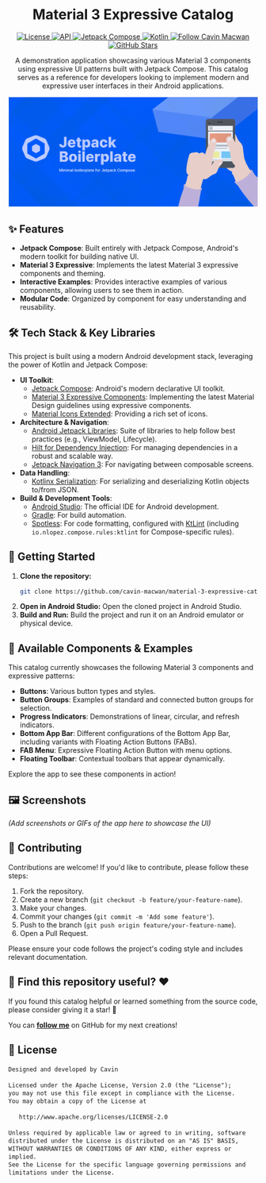 <h1 align="center">Material 3 Expressive Catalog</h1>

<p align="center">
  <a href="https://opensource.org/licenses/Apache-2.0">
    <img alt="License" src="https://img.shields.io/badge/License-Apache%202.0-blue.svg"/>
  </a>
  <a href="https://android-arsenal.com/api?level=31">
    <img alt="API" src="https://img.shields.io/badge/API-31%2B-brightgreen.svg"/>
  </a>
  <a href="https://developer.android.com/jetpack/compose">
    <img alt="Jetpack Compose" src="https://img.shields.io/badge/Jetpack%20Compose-%2300C853.svg?logo=android&logoColor=white"/>
  </a>
  <a href="https://kotlinlang.org">
    <img alt="Kotlin" src="https://img.shields.io/badge/Kotlin-7F52FF?logo=kotlin&logoColor=white"/>
  </a>
  <a href="https://github.com/cavin-macwan">
    <img alt="Follow Cavin Macwan" src="https://img.shields.io/badge/GitHub-%40cavin--macwan-black?logo=github"/>
  </a>
  <a href="https://github.com/cavin-macwan/material-3-expressive-catalog/stargazers">
  <img alt="GitHub Stars" src="https://badgen.net/github/stars/cavin-macwan/material-3-expressive-catalog"/>
  </a>
</p>

<p align="center">  
A demonstration application showcasing various Material 3 components using expressive UI patterns
built with Jetpack Compose. This catalog serves as a reference for developers looking to implement
modern and expressive user interfaces in their Android applications.
</p>


<p align="center">
<img src="banner.png"/>
</p>

## ✨ Features

* **Jetpack Compose**: Built entirely with Jetpack Compose, Android's modern toolkit for building
  native UI.
* **Material 3 Expressive**: Implements the latest Material 3 expressive components and theming.
* **Interactive Examples**: Provides interactive examples of various components, allowing users to
  see them in action.
* **Modular Code**: Organized by component for easy understanding and reusability.

## 🛠️ Tech Stack & Key Libraries

This project is built using a modern Android development stack, leveraging the power of Kotlin and
Jetpack Compose:

* **UI Toolkit**:
    * [Jetpack Compose](https://developer.android.com/jetpack/compose): Android's modern declarative
      UI toolkit.
    * [Material 3 Expressive Components](https://m3.material.io/blog/building-with-m3-expressive):
      Implementing the latest Material Design guidelines using expressive components.
    * [Material Icons Extended](https://developer.android.com/reference/kotlin/androidx/compose/material/icons/Icons.Filled):
      Providing a rich set of icons.
* **Architecture & Navigation**:
    * [Android Jetpack Libraries](https://developer.android.com/jetpack): Suite of libraries to help
      follow best practices (e.g., ViewModel, Lifecycle).
    * [Hilt for Dependency Injection](https://dagger.dev/hilt/): For managing dependencies in a
      robust and scalable way.
    * [Jetpack Navigation 3](https://developer.android.com/guide/navigation/navigation-3): For
      navigating between composable screens.
* **Data Handling**:
    * [Kotlinx Serialization](https://github.com/Kotlin/kotlinx.serialization): For serializing and
      deserializing Kotlin objects to/from JSON.
* **Build & Development Tools**:
    * [Android Studio](https://developer.android.com/studio): The official IDE for Android
      development.
    * [Gradle](https://gradle.org/): For build automation.
    * [Spotless](https://github.com/diffplug/spotless): For code formatting, configured
      with [KtLint](https://ktlint.github.io/) (including `io.nlopez.compose.rules:ktlint` for
      Compose-specific rules).

## 🚀 Getting Started

1. **Clone the repository:**
   ```bash
   git clone https://github.com/cavin-macwan/material-3-expressive-catalog.git
   ```
2. **Open in Android Studio:**
   Open the cloned project in Android Studio.
3. **Build and Run:**
   Build the project and run it on an Android emulator or physical device.

## 🎨 Available Components & Examples

This catalog currently showcases the following Material 3 components and expressive patterns:

* **Buttons**: Various button types and styles.
* **Button Groups**: Examples of standard and connected button groups for selection.
* **Progress Indicators**: Demonstrations of linear, circular, and refresh indicators.
* **Bottom App Bar**: Different configurations of the Bottom App Bar, including variants with
  Floating Action Buttons (FABs).
* **FAB Menu**: Expressive Floating Action Button with menu options.
* **Floating Toolbar**: Contextual toolbars that appear dynamically.

Explore the app to see these components in action!

## 🖼️ Screenshots

*(Add screenshots or GIFs of the app here to showcase the UI)*

## 🤝 Contributing

Contributions are welcome! If you'd like to contribute, please follow these steps:

1. Fork the repository.
2. Create a new branch (`git checkout -b feature/your-feature-name`).
3. Make your changes.
4. Commit your changes (`git commit -m 'Add some feature'`).
5. Push to the branch (`git push origin feature/your-feature-name`).
6. Open a Pull Request.

Please ensure your code follows the project's coding style and includes relevant documentation.

## 🌟 Find this repository useful? :heart:

If you found this catalog helpful or learned something from the source code, please consider giving
it a star! 🤩

You can __[follow me](https://github.com/cavin-macwan)__ on GitHub for my next creations!

## 📄 License

```
Designed and developed by Cavin

Licensed under the Apache License, Version 2.0 (the "License");
you may not use this file except in compliance with the License.
You may obtain a copy of the License at

   http://www.apache.org/licenses/LICENSE-2.0

Unless required by applicable law or agreed to in writing, software
distributed under the License is distributed on an "AS IS" BASIS,
WITHOUT WARRANTIES OR CONDITIONS OF ANY KIND, either express or implied.
See the License for the specific language governing permissions and
limitations under the License.
```
